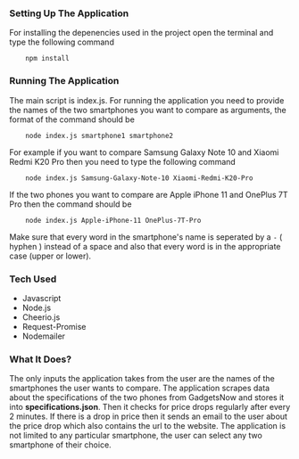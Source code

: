 
### Setting Up The Application

For installing the depenencies used in the project open the terminal and type the following command 
```
	npm install
```

### Running The Application

The main script is index.js. For running the application you need to provide the names of the two smartphones you want to compare as arguments, the format of the command should be

```
	node index.js smartphone1 smartphone2
```

For example if you want to compare Samsung Galaxy Note 10 and Xiaomi Redmi K20 Pro then you need to type the following command

```
	node index.js Samsung-Galaxy-Note-10 Xiaomi-Redmi-K20-Pro
```

If the two phones you want to compare are Apple iPhone 11 and OnePlus 7T Pro then the command should be

```
    node index.js Apple-iPhone-11 OnePlus-7T-Pro
```

Make sure that every word in the smartphone's name is seperated by a `-` ( hyphen ) instead of a space and also that every word is in the appropriate case (upper or lower).


### Tech Used

 - Javascript
 - Node.js
 - Cheerio.js
 - Request-Promise
 - Nodemailer


### What It Does?

The only inputs the application takes from the user are the names of the smartphones the user wants to compare. The application scrapes data about the specifications of the two phones from GadgetsNow and stores it into **specifications.json**. Then it checks for price drops regularly after every 2 minutes. If there is a drop in price then it sends an email to the user about the price drop which also contains the url to the website. The application is not limited to any particular smartphone, the user can select any two smartphone of their choice.
 
 
